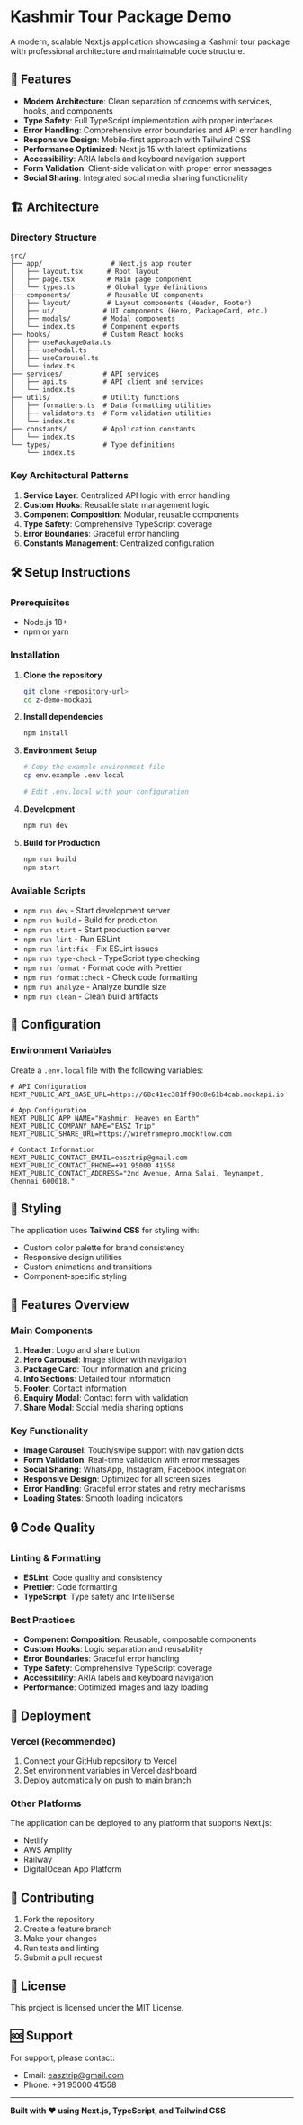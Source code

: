 # Kashmir Tour Package Demo

A modern, scalable Next.js application showcasing a Kashmir tour package with professional architecture and maintainable code structure.

## 🚀 Features

- **Modern Architecture**: Clean separation of concerns with services, hooks, and components
- **Type Safety**: Full TypeScript implementation with proper interfaces
- **Error Handling**: Comprehensive error boundaries and API error handling
- **Responsive Design**: Mobile-first approach with Tailwind CSS
- **Performance Optimized**: Next.js 15 with latest optimizations
- **Accessibility**: ARIA labels and keyboard navigation support
- **Form Validation**: Client-side validation with proper error messages
- **Social Sharing**: Integrated social media sharing functionality

## 🏗️ Architecture

### Directory Structure

```
src/
├── app/                 # Next.js app router
│   ├── layout.tsx      # Root layout
│   ├── page.tsx        # Main page component
│   └── types.ts        # Global type definitions
├── components/         # Reusable UI components
│   ├── layout/         # Layout components (Header, Footer)
│   ├── ui/            # UI components (Hero, PackageCard, etc.)
│   ├── modals/        # Modal components
│   └── index.ts       # Component exports
├── hooks/             # Custom React hooks
│   ├── usePackageData.ts
│   ├── useModal.ts
│   ├── useCarousel.ts
│   └── index.ts
├── services/          # API services
│   ├── api.ts         # API client and services
│   └── index.ts
├── utils/             # Utility functions
│   ├── formatters.ts  # Data formatting utilities
│   ├── validators.ts  # Form validation utilities
│   └── index.ts
├── constants/         # Application constants
│   └── index.ts
└── types/             # Type definitions
    └── index.ts
```

### Key Architectural Patterns

1. **Service Layer**: Centralized API logic with error handling
2. **Custom Hooks**: Reusable state management logic
3. **Component Composition**: Modular, reusable components
4. **Type Safety**: Comprehensive TypeScript coverage
5. **Error Boundaries**: Graceful error handling
6. **Constants Management**: Centralized configuration

## 🛠️ Setup Instructions

### Prerequisites

- Node.js 18+ 
- npm or yarn

### Installation

1. **Clone the repository**
   ```bash
   git clone <repository-url>
   cd z-demo-mockapi
   ```

2. **Install dependencies**
   ```bash
   npm install
   ```

3. **Environment Setup**
   ```bash
   # Copy the example environment file
   cp env.example .env.local
   
   # Edit .env.local with your configuration
   ```

4. **Development**
   ```bash
   npm run dev
   ```

5. **Build for Production**
   ```bash
   npm run build
   npm start
   ```

### Available Scripts

- `npm run dev` - Start development server
- `npm run build` - Build for production
- `npm run start` - Start production server
- `npm run lint` - Run ESLint
- `npm run lint:fix` - Fix ESLint issues
- `npm run type-check` - TypeScript type checking
- `npm run format` - Format code with Prettier
- `npm run format:check` - Check code formatting
- `npm run analyze` - Analyze bundle size
- `npm run clean` - Clean build artifacts

## 🔧 Configuration

### Environment Variables

Create a `.env.local` file with the following variables:

```env
# API Configuration
NEXT_PUBLIC_API_BASE_URL=https://68c41ec381ff90c8e61b4cab.mockapi.io

# App Configuration
NEXT_PUBLIC_APP_NAME="Kashmir: Heaven on Earth"
NEXT_PUBLIC_COMPANY_NAME="EASZ Trip"
NEXT_PUBLIC_SHARE_URL=https://wireframepro.mockflow.com

# Contact Information
NEXT_PUBLIC_CONTACT_EMAIL=easztrip@gmail.com
NEXT_PUBLIC_CONTACT_PHONE=+91 95000 41558
NEXT_PUBLIC_CONTACT_ADDRESS="2nd Avenue, Anna Salai, Teynampet, Chennai 600018."
```

## 🎨 Styling

The application uses **Tailwind CSS** for styling with:

- Custom color palette for brand consistency
- Responsive design utilities
- Custom animations and transitions
- Component-specific styling

## 📱 Features Overview

### Main Components

1. **Header**: Logo and share button
2. **Hero Carousel**: Image slider with navigation
3. **Package Card**: Tour information and pricing
4. **Info Sections**: Detailed tour information
5. **Footer**: Contact information
6. **Enquiry Modal**: Contact form with validation
7. **Share Modal**: Social media sharing options

### Key Functionality

- **Image Carousel**: Touch/swipe support with navigation dots
- **Form Validation**: Real-time validation with error messages
- **Social Sharing**: WhatsApp, Instagram, Facebook integration
- **Responsive Design**: Optimized for all screen sizes
- **Error Handling**: Graceful error states and retry mechanisms
- **Loading States**: Smooth loading indicators

## 🔒 Code Quality

### Linting & Formatting

- **ESLint**: Code quality and consistency
- **Prettier**: Code formatting
- **TypeScript**: Type safety and IntelliSense

### Best Practices

- **Component Composition**: Reusable, composable components
- **Custom Hooks**: Logic separation and reusability
- **Error Boundaries**: Graceful error handling
- **Type Safety**: Comprehensive TypeScript coverage
- **Accessibility**: ARIA labels and keyboard navigation
- **Performance**: Optimized images and lazy loading

## 🚀 Deployment

### Vercel (Recommended)

1. Connect your GitHub repository to Vercel
2. Set environment variables in Vercel dashboard
3. Deploy automatically on push to main branch

### Other Platforms

The application can be deployed to any platform that supports Next.js:

- Netlify
- AWS Amplify
- Railway
- DigitalOcean App Platform

## 🤝 Contributing

1. Fork the repository
2. Create a feature branch
3. Make your changes
4. Run tests and linting
5. Submit a pull request

## 📄 License

This project is licensed under the MIT License.

## 🆘 Support

For support, please contact:
- Email: easztrip@gmail.com
- Phone: +91 95000 41558

---

**Built with ❤️ using Next.js, TypeScript, and Tailwind CSS**